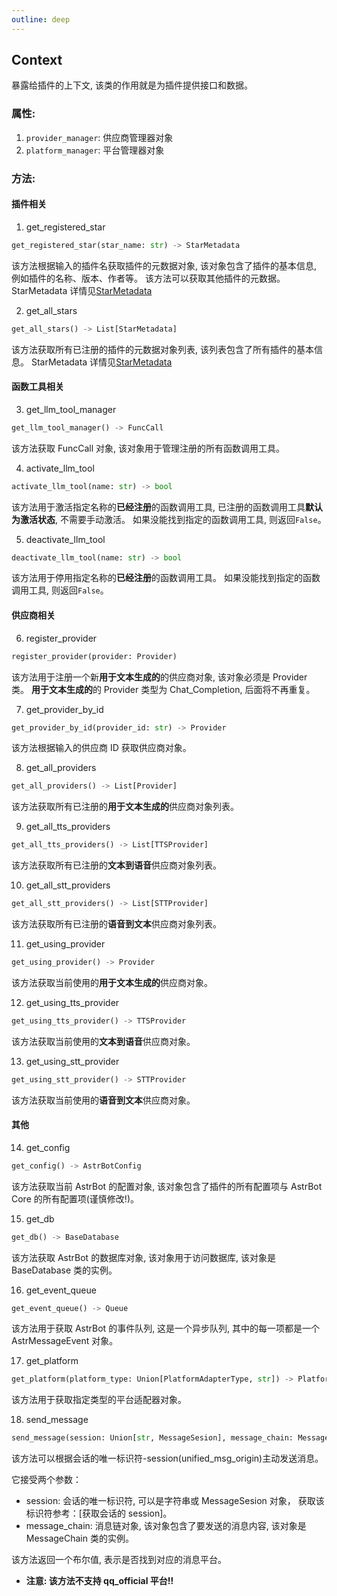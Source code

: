 ```yaml
---
outline: deep
---
```


## Context

暴露给插件的上下文, 该类的作用就是为插件提供接口和数据。

### 属性:

1. `provider_manager`: 供应商管理器对象
2. `platform_manager`: 平台管理器对象

### 方法:

#### 插件相关

1. get_registered_star

```Python
get_registered_star(star_name: str) -> StarMetadata
```

该方法根据输入的插件名获取插件的元数据对象, 该对象包含了插件的基本信息, 例如插件的名称、版本、作者等。
该方法可以获取其他插件的元数据。
StarMetadata 详情见[StarMetadata](/dev/star/resources/star_metadata.md)

2. get_all_stars

```Python
get_all_stars() -> List[StarMetadata]
```

该方法获取所有已注册的插件的元数据对象列表, 该列表包含了所有插件的基本信息。
StarMetadata 详情见[StarMetadata](/dev/star/resources/star_metadata.md)

#### 函数工具相关

3. get_llm_tool_manager

```Python
get_llm_tool_manager() -> FuncCall
```

该方法获取 FuncCall 对象, 该对象用于管理注册的所有函数调用工具。

4. activate_llm_tool

```Python
activate_llm_tool(name: str) -> bool
```

该方法用于激活指定名称的**已经注册**的函数调用工具, 已注册的函数调用工具**默认为激活状态**, 不需要手动激活。
如果没能找到指定的函数调用工具, 则返回`False`。

5. deactivate_llm_tool

```Python
deactivate_llm_tool(name: str) -> bool
```

该方法用于停用指定名称的**已经注册**的函数调用工具。
如果没能找到指定的函数调用工具, 则返回`False`。

#### 供应商相关

6. register_provider

```Python
register_provider(provider: Provider)
```

该方法用于注册一个新**用于文本生成的**的供应商对象, 该对象必须是 Provider 类。
**用于文本生成的**的 Provider 类型为 Chat_Completion, 后面将不再重复。

7. get_provider_by_id

```Python
get_provider_by_id(provider_id: str) -> Provider
```

该方法根据输入的供应商 ID 获取供应商对象。

8. get_all_providers

```Python
get_all_providers() -> List[Provider]
```

该方法获取所有已注册的**用于文本生成的**供应商对象列表。

9. get_all_tts_providers

```Python
get_all_tts_providers() -> List[TTSProvider]
```

该方法获取所有已注册的**文本到语音**供应商对象列表。

10. get_all_stt_providers

```Python
get_all_stt_providers() -> List[STTProvider]
```

该方法获取所有已注册的**语音到文本**供应商对象列表。

11. get_using_provider

```Python
get_using_provider() -> Provider
```

该方法获取当前使用的**用于文本生成的**供应商对象。

12. get_using_tts_provider

```Python
get_using_tts_provider() -> TTSProvider
```

该方法获取当前使用的**文本到语音**供应商对象。

13. get_using_stt_provider

```Python
get_using_stt_provider() -> STTProvider
```

该方法获取当前使用的**语音到文本**供应商对象。

#### 其他

14. get_config

```Python
get_config() -> AstrBotConfig
```

该方法获取当前 AstrBot 的配置对象, 该对象包含了插件的所有配置项与 AstrBot Core 的所有配置项(谨慎修改!)。

15. get_db

```Python
get_db() -> BaseDatabase
```

该方法获取 AstrBot 的数据库对象, 该对象用于访问数据库, 该对象是 BaseDatabase 类的实例。

16. get_event_queue

```Python
get_event_queue() -> Queue
```

该方法用于获取 AstrBot 的事件队列, 这是一个异步队列, 其中的每一项都是一个 AstrMessageEvent 对象。

17. get_platform

```Python
get_platform(platform_type: Union[PlatformAdapterType, str]) -> Platform
```

该方法用于获取指定类型的平台适配器对象。

18. send_message

```Python
send_message(session: Union[str, MessageSesion], message_chain: MessageChain) -> bool
```

该方法可以根据会话的唯一标识符-session(unified_msg_origin)主动发送消息。

它接受两个参数：

- session: 会话的唯一标识符, 可以是字符串或 MessageSesion 对象， 获取该标识符参考：[获取会话的 session]。
- message_chain: 消息链对象, 该对象包含了要发送的消息内容, 该对象是 MessageChain 类的实例。

该方法返回一个布尔值, 表示是否找到对应的消息平台。

- **注意: 该方法不支持 qq_official 平台!!**
